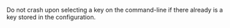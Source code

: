 Do not crash upon selecting a key on the command-line if there already is a key stored in the configuration.
